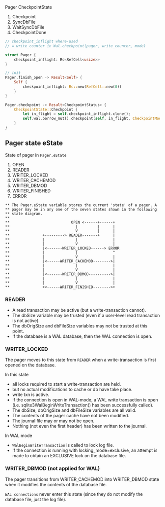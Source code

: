 


Pager CheckpointState
1. Checkpoint
2. SyncDbFile
3. WaitSyncDbFile
4. CheckpointDone

```rust
// checkpoint_inflight where-used
// = write_counter in Wal.checkpoint(pager, write_counter, mode)

struct Pager {
    checkpoint_inflight: Rc<RefCell<usize>>
}

// init
Pager.finish_open -> Result<Self> {
    Self {
        checkpoint_inflight: Rc::new(RefCell::new(0))
    }
}

Pager.checkpoint -> Result<CheckpointStatus> {
    CheckpointState::Checkpoint {
        let in_flight = self.checkpoint_inflight.clone();
        self.wal.borrow_mut().checkpoint(self, in_flight, CheckpointMode::Passive)
    }
}

```

## Pager state eState

State of pager in `Pager.eState`
1. OPEN
2. READER
3. WRITER_LOCKED
4. WRITER_CACHEMOD
5. WRITER_DBMOD
6. WRITER_FINISHED
7. ERROR

``` 
** The Pager.eState variable stores the current 'state' of a pager. A
** pager may be in any one of the seven states shown in the following
** state diagram.
**
**                            OPEN <------+------+
**                              |         |      |
**                              V         |      |
**               +---------> READER-------+      |
**               |              |                |
**               |              V                |
**               |<-------WRITER_LOCKED------> ERROR
**               |              |                ^ 
**               |              V                |
**               |<------WRITER_CACHEMOD-------->|
**               |              |                |
**               |              V                |
**               |<-------WRITER_DBMOD---------->|
**               |              |                |
**               |              V                |
**               +<------WRITER_FINISHED-------->+
```

### READER

- A read transaction may be active (but a write-transaction cannot).
- The dbSize variable may be trusted (even if a user-level read
  transaction is not active). 
- The dbOrigSize and dbFileSize variables may not be trusted at this point.
- If the database is a WAL database, then the WAL connection is open.

### WRITER_LOCKED

The pager moves to this state from `READER` when a write-transaction is first opened on the database.

In this state
- all locks required to start a write-transaction are held.
- but no actual modifications to cache or db have take place.
- write txn is active.
- If the connection is open in WAL-mode, a WAL write transaction
  is open (i.e. sqlite3WalBeginWriteTransaction() has been successfully called).
- The dbSize, dbOrigSize and dbFileSize variables are all valid.
- The contents of the pager cache have not been modified.
- The journal file may or may not be open.
- Nothing (not even the first header) has been written to the journal.

In WAL mode
- `WalBeginWriteTransaction` is called to lock log file.
- If the connection is running with locking_mode=exclusive, an attempt
  is made to obtain an EXCLUSIVE lock on the database file.

### WRITER_DBMOD (not applied for WAL)

The pager transitions from WRITER_CACHEMOD into WRITER_DBMOD state when it modifies the contents of the database file. 

`WAL connections` never enter this state (since they do not modify the database file, just the log file).

